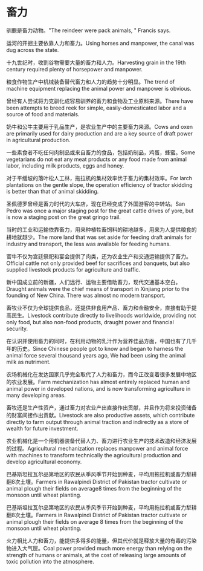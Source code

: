 # 畜力

<p><span class="chinese">驯鹿是畜力动物。</span><span class="english">"The reindeer were pack animals, " Francis says.</span></p>

<p><span class="chinese">运河的开掘主要依靠人力和畜力。</span><span class="english">Using horses and manpower, the canal was dug across the state.</span></p>

<p><span class="chinese">十九世纪时，收割谷物需要大量的畜力和人力。</span><span class="english">Harvesting grain in the 19th century required plenty of horsepower and manpower.</span></p>

<p><span class="chinese">粮食作物生产中机械装备替代畜力和人力的趋势十分明显。</span><span class="english">The trend of machine equipment replacing the animal power and manpower is obvious.</span></p>

<p><span class="chinese">曾经有人尝试将力克驯化成容易驯养的畜力和食物及工业原料来源。</span><span class="english">There have been attempts to breed reek for simple, easily-domesticated labor and a source of food and materials.</span></p>

<p><span class="chinese">奶牛和公牛主要用于乳品生产，是农业生产中的主要畜力来源。</span><span class="english">Cows and oxen are primarily used for dairy production and are a key source of draft power in agricultural production.</span></p>

<p><span class="chinese">一些素食者不吃任何肉制品或来自畜力的食品，包括奶制品，鸡蛋，蜂蜜。</span><span class="english">Some vegetarians do not eat any meat products or any food made from animal labor, including milk products, eggs and honey.</span></p>

<p><span class="chinese">对于平缓坡的落叶松人工林，拖拉机的集材效率优于畜力的集材效率。</span><span class="english">For larch plantations on the gentle slope, the operation efficiency of tractor skidding is better than that of animal skidding.</span></p>

<p><span class="chinese">圣佩德罗曾经是畜力时代的大车店，现在已经变成了外国游客的中转站。</span><span class="english">San Pedro was once a major staging post for the great cattle drives of yore, but is now a staging post on the great gringo trail.</span></p>

<p><span class="chinese">当时的工业和运输依靠畜力，用来种植牲畜饲料的耕地越多，用来为人提供粮食的耕地就越少。</span><span class="english">The more land that was set aside for feeding draft animals for industry and transport, the less was available for feeding humans.</span></p>

<p><span class="chinese">官牛不仅为宫廷祭祀和宴会提供了肉类，还为农业生产和交通运输提供了畜力。</span><span class="english">Official cattle not only provided beef for sacrifices and banquets, but also supplied livestock products for agriculture and traffic.</span></p>

<p><span class="chinese">新中国成立前的新疆，人们远行、运物主要借助畜力，现代交通基本空白。</span><span class="english">Draught animals were the chief means of transport in Xinjiang prior to the founding of New China. There was almost no modern transport.</span></p>

<p><span class="chinese">畜牧业不仅为全球提供食品，还提供非食用产品、畜力和金融安全，直接有助于提高民生。</span><span class="english">Livestock contribute directly to livelihoods worldwide, providing not only food, but also non-food products, draught power and financial security.</span></p>

<p><span class="chinese">在认识并使用畜力的同时，在利用动物的乳汁作为营养佳品方面，中国也有了几千年的历史。</span><span class="english">Since Chinese people got to know and began to harness the animal force several thousand years ago, We had been using the animal milk as nutriment.</span></p>

<p><span class="chinese">农场机械化在发达国家几乎完全取代了人力和畜力，而今正改变着很多发展中地区的农业发展。</span><span class="english">Farm mechanization has almost entirely replaced human and animal power in developed nations, and is now transforming agriculture in many developing areas.</span></p>

<p><span class="chinese">畜牧还是生产性资产，通过畜力对农业产出直接作出贡献，并且作为将来投资储备的财富间接作出贡献。</span><span class="english">Livestock are also productive assets, which contribute directly to farm output through animal traction and indirectly as a store of wealth for future investment.</span></p>

<p><span class="chinese">农业机械化是一个用机器装备代替人力、畜力进行农业生产的技术改造和经济发展的过程。</span><span class="english">Agricultural mechanization replaces manpower and animal force with machines to transform technically the agricultural production and develop agricultural economy.</span></p>

<p><span class="chinese">巴基斯坦拉瓦尔品第地区的农民从季风季节开始到种麦，平均用拖拉机或畜力犁耕翻8次土壤。</span><span class="english">Farmers in Rawalpindi District of Pakistan tractor cultivate or animal plough their fields on average8 times from the beginning of the monsoon until wheat planting.</span></p>

<p><span class="chinese">巴基斯坦拉瓦尔品第地区的农民从季风季节开始到种麦，平均用拖拉机或畜力犁耕翻8次土壤。</span><span class="english">Farmers in Rawalpindi District of Pakistan tractor cultivate or animal plough their fields on average 8 times from the beginning of the monsoon until wheat planting.</span></p>

<p><span class="chinese">火力相比人力和畜力，能提供多得多的能量，但其代价就是释放大量的有毒的污染物进入大气层。</span><span class="english">Coal power provided much more energy than relying on the strength of humans or animals, at the cost of releasing large amounts of toxic pollution into the atmosphere.</span></p>

